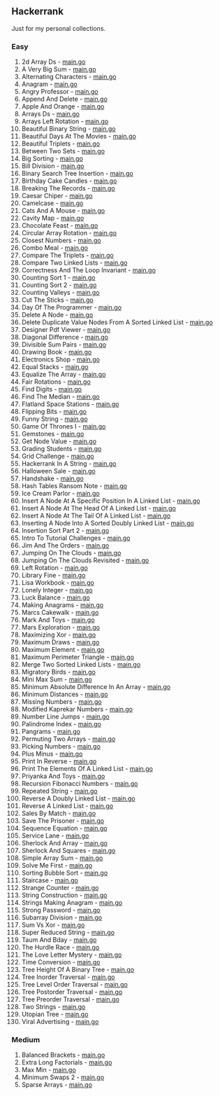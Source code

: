 ## Hackerrank

Just for my personal collections.

<!-- start dictionary -->

### Easy 
1. 2d Array Ds - [main.go](easy/2d-array-ds/main.go)
2. A Very Big Sum - [main.go](easy/a-very-big-sum/main.go)
3. Alternating Characters - [main.go](easy/alternating-characters/main.go)
4. Anagram - [main.go](easy/anagram/main.go)
5. Angry Professor - [main.go](easy/angry-professor/main.go)
6. Append And Delete - [main.go](easy/append-and-delete/main.go)
7. Apple And Orange - [main.go](easy/apple-and-orange/main.go)
8. Arrays Ds - [main.go](easy/arrays-ds/main.go)
9. Arrays Left Rotation - [main.go](easy/arrays-left-rotation/main.go)
10. Beautiful Binary String - [main.go](easy/beautiful-binary-string/main.go)
11. Beautiful Days At The Movies - [main.go](easy/beautiful-days-at-the-movies/main.go)
12. Beautiful Triplets - [main.go](easy/beautiful-triplets/main.go)
13. Between Two Sets - [main.go](easy/between-two-sets/main.go)
14. Big Sorting - [main.go](easy/big-sorting/main.go)
15. Bill Division - [main.go](easy/bill-division/main.go)
16. Binary Search Tree Insertion - [main.go](easy/binary-search-tree-insertion/main.go)
17. Birthday Cake Candles - [main.go](easy/birthday-cake-candles/main.go)
18. Breaking The Records - [main.go](easy/breaking-the-records/main.go)
19. Caesar Chiper - [main.go](easy/caesar-chiper/main.go)
20. Camelcase - [main.go](easy/camelcase/main.go)
21. Cats And A Mouse - [main.go](easy/cats-and-a-mouse/main.go)
22. Cavity Map - [main.go](easy/cavity-map/main.go)
23. Chocolate Feast - [main.go](easy/chocolate-feast/main.go)
24. Circular Array Rotation - [main.go](easy/circular-array-rotation/main.go)
25. Closest Numbers - [main.go](easy/closest-numbers/main.go)
26. Combo Meal - [main.go](easy/combo-meal/main.go)
27. Compare The Triplets - [main.go](easy/compare-the-triplets/main.go)
28. Compare Two Linked Lists - [main.go](easy/compare-two-linked-lists/main.go)
29. Correctness And The Loop Invariant - [main.go](easy/correctness-and-the-loop-invariant/main.go)
30. Counting Sort 1 - [main.go](easy/counting-sort-1/main.go)
31. Counting Sort 2 - [main.go](easy/counting-sort-2/main.go)
32. Counting Valleys - [main.go](easy/counting-valleys/main.go)
33. Cut The Sticks - [main.go](easy/cut-the-sticks/main.go)
34. Day Of The Programmer - [main.go](easy/day-of-the-programmer/main.go)
35. Delete A Node - [main.go](easy/delete-a-node/main.go)
36. Delete Duplicate Value Nodes From A Sorted Linked List - [main.go](easy/delete-duplicate-value-nodes-from-a-sorted-linked-list/main.go)
37. Designer Pdf Viewer - [main.go](easy/designer-pdf-viewer/main.go)
38. Diagonal Difference - [main.go](easy/diagonal-difference/main.go)
39. Divisible Sum Pairs - [main.go](easy/divisible-sum-pairs/main.go)
40. Drawing Book - [main.go](easy/drawing-book/main.go)
41. Electronics Shop - [main.go](easy/electronics-shop/main.go)
42. Equal Stacks - [main.go](easy/equal-stacks/main.go)
43. Equalize The Array - [main.go](easy/equalize-the-array/main.go)
44. Fair Rotations - [main.go](easy/fair-rotations/main.go)
45. Find Digits - [main.go](easy/find-digits/main.go)
46. Find The Median - [main.go](easy/find-the-median/main.go)
47. Flatland Space Stations - [main.go](easy/flatland-space-stations/main.go)
48. Flipping Bits - [main.go](easy/flipping-bits/main.go)
49. Funny String - [main.go](easy/funny-string/main.go)
50. Game Of Thrones I - [main.go](easy/game-of-thrones-i/main.go)
51. Gemstones - [main.go](easy/gemstones/main.go)
52. Get Node Value - [main.go](easy/get-node-value/main.go)
53. Grading Students - [main.go](easy/grading-students/main.go)
54. Grid Challenge - [main.go](easy/grid-challenge/main.go)
55. Hackerrank In A String - [main.go](easy/hackerrank-in-a-string/main.go)
56. Halloween Sale - [main.go](easy/halloween-sale/main.go)
57. Handshake - [main.go](easy/handshake/main.go)
58. Hash Tables Ransom Note - [main.go](easy/hash-tables-ransom-note/main.go)
59. Ice Cream Parlor - [main.go](easy/ice-cream-parlor/main.go)
60. Insert A Node At A Specific Position In A Linked List - [main.go](easy/insert-a-node-at-a-specific-position-in-a-linked-list/main.go)
61. Insert A Node At The Head Of A Linked List - [main.go](easy/insert-a-node-at-the-head-of-a-linked-list/main.go)
62. Insert A Node At The Tail Of A Linked List - [main.go](easy/insert-a-node-at-the-tail-of-a-linked-list/main.go)
63. Inserting A Node Into A Sorted Doubly Linked List - [main.go](easy/inserting-a-node-into-a-sorted-doubly-linked-list/main.go)
64. Insertion Sort Part 2 - [main.go](easy/insertion-sort-part-2/main.go)
65. Intro To Tutorial Challenges - [main.go](easy/intro-to-tutorial-challenges/main.go)
66. Jim And The Orders - [main.go](easy/jim-and-the-orders/main.go)
67. Jumping On The Clouds - [main.go](easy/jumping-on-the-clouds/main.go)
68. Jumping On The Clouds Revisited - [main.go](easy/jumping-on-the-clouds-revisited/main.go)
69. Left Rotation - [main.go](easy/left-rotation/main.go)
70. Library Fine - [main.go](easy/library-fine/main.go)
71. Lisa Workbook - [main.go](easy/lisa-workbook/main.go)
72. Lonely Integer - [main.go](easy/lonely-integer/main.go)
73. Luck Balance - [main.go](easy/luck-balance/main.go)
74. Making Anagrams - [main.go](easy/making-anagrams/main.go)
75. Marcs Cakewalk - [main.go](easy/marcs-cakewalk/main.go)
76. Mark And Toys - [main.go](easy/mark-and-toys/main.go)
77. Mars Exploration - [main.go](easy/mars-exploration/main.go)
78. Maximizing Xor - [main.go](easy/maximizing-xor/main.go)
79. Maximum Draws - [main.go](easy/maximum-draws/main.go)
80. Maximum Element - [main.go](easy/maximum-element/main.go)
81. Maximum Perimeter Triangle - [main.go](easy/maximum-perimeter-triangle/main.go)
82. Merge Two Sorted Linked Lists - [main.go](easy/merge-two-sorted-linked-lists/main.go)
83. Migratory Birds - [main.go](easy/migratory-birds/main.go)
84. Mini Max Sum - [main.go](easy/mini-max-sum/main.go)
85. Minimum Absolute Difference In An Array - [main.go](easy/minimum-absolute-difference-in-an-array/main.go)
86. Minimum Distances - [main.go](easy/minimum-distances/main.go)
87. Missing Numbers - [main.go](easy/missing-numbers/main.go)
88. Modified Kaprekar Numbers - [main.go](easy/modified-kaprekar-numbers/main.go)
89. Number Line Jumps - [main.go](easy/number-line-jumps/main.go)
90. Palindrome Index - [main.go](easy/palindrome-index/main.go)
91. Pangrams - [main.go](easy/pangrams/main.go)
92. Permuting Two Arrays - [main.go](easy/permuting-two-arrays/main.go)
93. Picking Numbers - [main.go](easy/picking-numbers/main.go)
94. Plus Minus - [main.go](easy/plus-minus/main.go)
95. Print In Reverse - [main.go](easy/print-in-reverse/main.go)
96. Print The Elements Of A Linked List - [main.go](easy/print-the-elements-of-a-linked-list/main.go)
97. Priyanka And Toys - [main.go](easy/priyanka-and-toys/main.go)
98. Recursion Fibonacci Numbers - [main.go](easy/recursion-fibonacci-numbers/main.go)
99. Repeated String - [main.go](easy/repeated-string/main.go)
100. Reverse A Doubly Linked List - [main.go](easy/reverse-a-doubly-linked-list/main.go)
101. Reverse A Linked List - [main.go](easy/reverse-a-linked-list/main.go)
102. Sales By Match - [main.go](easy/sales-by-match/main.go)
103. Save The Prisoner - [main.go](easy/save-the-prisoner/main.go)
104. Sequence Equation - [main.go](easy/sequence-equation/main.go)
105. Service Lane - [main.go](easy/service-lane/main.go)
106. Sherlock And Array - [main.go](easy/sherlock-and-array/main.go)
107. Sherlock And Squares - [main.go](easy/sherlock-and-squares/main.go)
108. Simple Array Sum - [main.go](easy/simple-array-sum/main.go)
109. Solve Me First - [main.go](easy/solve-me-first/main.go)
110. Sorting Bubble Sort - [main.go](easy/sorting-bubble-sort/main.go)
111. Staircase - [main.go](easy/staircase/main.go)
112. Strange Counter - [main.go](easy/strange-counter/main.go)
113. String Construction - [main.go](easy/string-construction/main.go)
114. Strings Making Anagram - [main.go](easy/strings-making-anagram/main.go)
115. Strong Password - [main.go](easy/strong-password/main.go)
116. Subarray Division - [main.go](easy/subarray-division/main.go)
117. Sum Vs Xor - [main.go](easy/sum-vs-xor/main.go)
118. Super Reduced String - [main.go](easy/super-reduced-string/main.go)
119. Taum And Bday - [main.go](easy/taum-and-bday/main.go)
120. The Hurdle Race - [main.go](easy/the-hurdle-race/main.go)
121. The Love Letter Mystery - [main.go](easy/the-love-letter-mystery/main.go)
122. Time Conversion - [main.go](easy/time-conversion/main.go)
123. Tree Height Of A Binary Tree - [main.go](easy/tree-height-of-a-binary-tree/main.go)
124. Tree Inorder Traversal - [main.go](easy/tree-inorder-traversal/main.go)
125. Tree Level Order Traversal - [main.go](easy/tree-level-order-traversal/main.go)
126. Tree Postorder Traversal - [main.go](easy/tree-postorder-traversal/main.go)
127. Tree Preorder Traversal - [main.go](easy/tree-preorder-traversal/main.go)
128. Two Strings - [main.go](easy/two-strings/main.go)
129. Utopian Tree - [main.go](easy/utopian-tree/main.go)
130. Viral Advertising - [main.go](easy/viral-advertising/main.go)


### Medium 
1. Balanced Brackets - [main.go](medium/balanced-brackets/main.go)
2. Extra Long Factorials - [main.go](medium/extra-long-factorials/main.go)
3. Max Min - [main.go](medium/max-min/main.go)
4. Minimum Swaps 2 - [main.go](medium/minimum-swaps-2/main.go)
5. Sparse Arrays - [main.go](medium/sparse-arrays/main.go)

<!-- end dictionary -->
